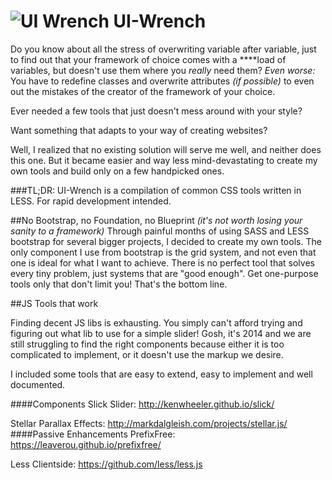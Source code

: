 ![UI Wrench](http://i.imgur.com/JdNg5EXs.jpg "UI Wrench") UI-Wrench 
=========

Do you know about all the stress of overwriting variable after variable, just to find out that your framework of choice comes with a ****load of variables, but doesn't use them where you *really* need them?
*Even worse:* You have to redefine classes and overwrite attributes _(if possible)_ to even out the mistakes of the creator of the framework of your choice.


Ever needed a few tools that just doesn't mess around with your style?

Want something that adapts to your way of creating websites?


Well, I realized that no existing solution will serve me well, and neither does this one.
But it became easier and way less mind-devastating to create my own tools and build only on a few handpicked ones.


###TL;DR:
UI-Wrench is a compilation of common CSS tools written in LESS. For rapid development intended.

##No Bootstrap, no Foundation, no Blueprint
_(it's not worth losing your sanity to a framework)_
Through painful months of using SASS and LESS bootstrap for several bigger projects, I decided to create my own tools.
The only component I use from bootstrap is the grid system, and not even that one is ideal for what I want to achieve.
There is no perfect tool that solves every tiny problem, just systems that are "good enough".
Get one-purpose tools only that don't limit you! That's the bottom line.

##JS Tools that work

Finding decent JS libs is exhausting.
You simply can't afford trying and figuring out what lib to use for a simple slider!
Gosh, it's 2014 and we are still struggling to find the right components because either it is too complicated to implement, or it doesn't use the markup we desire.

I included some tools that are easy to extend, easy to implement and well documented. 

####Components
Slick Slider: http://kenwheeler.github.io/slick/

Stellar Parallax Effects: http://markdalgleish.com/projects/stellar.js/
####Passive Enhancements
PrefixFree: https://leaverou.github.io/prefixfree/

Less Clientside: https://github.com/less/less.js


